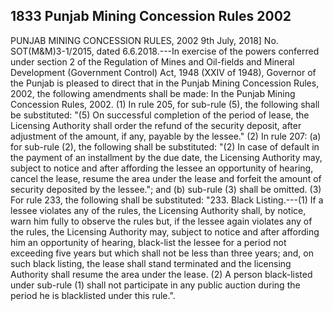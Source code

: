 ## 1833 Punjab Mining Concession Rules 2002
 
PUNJAB MINING CONCESSION RULES, 2002
9th July, 2018]
No. SOT(M&M)3-1/2015, dated 6.6.2018.---In exercise of the powers conferred under section 2 of the Regulation of Mines and Oil-fields and Mineral Development (Government Control) Act, 1948 (XXIV of 1948), Governor of the Punjab is pleased to direct that in the Punjab Mining Concession Rules, 2002, the following amendments shall be made:
In the Punjab Mining Concession Rules, 2002.
(1) In rule 205, for sub-rule (5), the following shall be substituted:
"(5) On successful completion of the period of lease, the Licensing Authority shall order the refund of the security deposit, after adjustment of the amount, if any, payable by the lessee."
(2) In rule 207:
(a) for sub-rule (2), the following shall be substituted:
"(2) In case of default in the payment of an installment by the due date, the Licensing Authority may, subject to notice and after affording the lessee an opportunity of hearing, cancel the lease, resume the area under the lease and forfeit the amount of security deposited by the lessee."; and
(b) sub-rule (3) shall be omitted.
(3) For rule 233, the following shall be substituted:
"233. Black Listing.---(1) If a lessee violates any of the rules, the Licensing Authority shall, by notice, warn him fully to observe the rules but, if the lessee again violates any of the rules, the Licensing Authority may, subject to notice and after affording him an opportunity of hearing, black-list the lessee for a period not exceeding five years but which shall not be less than three years; and, on such black listing, the lease shall stand terminated and the licensing Authority shall resume the area under the lease.
(2) A person black-listed under sub-rule (1) shall not participate in any public auction during the period he is blacklisted under this rule.".

